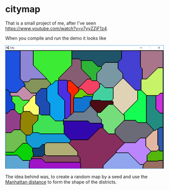 # citymap

That is a small project of me, after I've seen https://www.youtube.com/watch?v=v7yyZZjF1z4.

When you compile and run the demo it looks like 

![map with "Joe" seed](https://github.com/nachtgold/citymap/blob/master/city.png?raw=true)

The idea behind was, to create a random map by a seed and use the [Manhattan distance](https://en.wiktionary.org/wiki/Manhattan_distance) to form the shape of the districts.